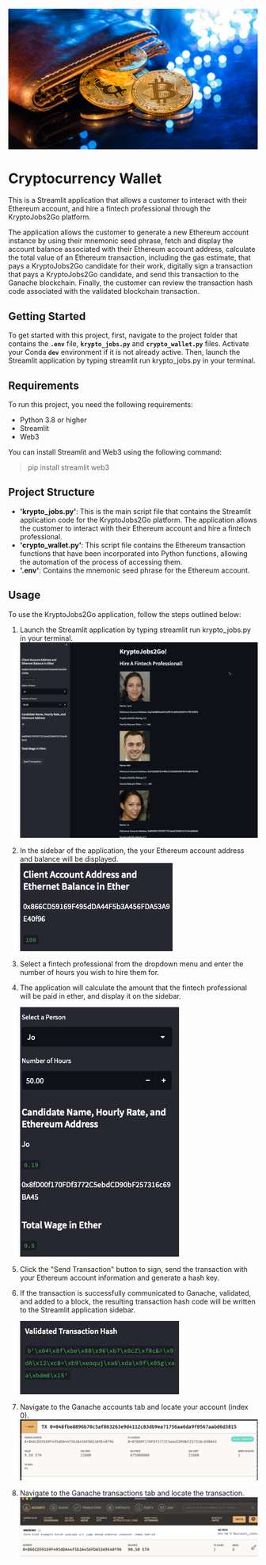 ![An image shows a wallet with bitcoin.](Images/19-4-challenge-image.png)

# Cryptocurrency Wallet

This is a Streamlit application that allows a customer to interact with their Ethereum account, and hire a fintech professional through the KryptoJobs2Go platform.

The application allows the customer to generate a new Ethereum account instance by using their mnemonic seed phrase, fetch and display the account balance associated with their Ethereum account address, calculate the total value of an Ethereum transaction, including the gas estimate, that pays a KryptoJobs2Go candidate for their work, digitally sign a transaction that pays a KryptoJobs2Go candidate, and send this transaction to the Ganache blockchain. Finally, the customer can review the transaction hash code associated with the validated blockchain transaction.

## Getting Started

To get started with this project, first, navigate to the project folder that contains the **`.env`** file, **`krypto_jobs.py`** and **`crypto_wallet.py`** files. Activate your Conda **`dev`** environment if it is not already active. Then, launch the Streamlit application by typing streamlit run krypto_jobs.py in your terminal.

## Requirements

To run this project, you need the following requirements:

- Python 3.8 or higher
- Streamlit
- Web3

You can install Streamlit and Web3 using the following command:

> pip install streamlit web3

## Project Structure

 - **'krypto_jobs.py'**: This is the main script file that contains the Streamlit application code for the KryptoJobs2Go platform. The application allows the customer to interact with their Ethereum account and hire a fintech professional.
- **'crypto_wallet.py'**: This script file contains the Ethereum transaction functions that have been incorporated into Python functions, allowing the automation of the process of accessing them.
- **'.env'**: Contains the mnemonic seed phrase for the Ethereum account.

## Usage

To use the KryptoJobs2Go application, follow the steps outlined below:

1. Launch the Streamlit application by typing streamlit run krypto_jobs.py in your terminal.
![steamlit](Images/streamlit.png)

2. In the sidebar of the application, the your Ethereum account address and balance will be displayed.
![balance](Images/ether_balance.png)
3. Select a fintech professional from the dropdown menu and enter the number of hours you wish to hire them for.
4. The application will calculate the amount that the fintech professional will be paid in ether, and display it on the sidebar.

    ![hire](Images/selection.png)

5. Click the "Send Transaction" button to sign, send the transaction with your Ethereum account information and generate a hash key.

6. If the transaction is successfully communicated to Ganache, validated, and added to a block, the resulting transaction hash code will be written to the Streamlit application sidebar.

    ![transaction](Images/hash.png)
7. Navigate to the Ganache accounts tab and locate your account (index 0).
![ganachetransfer](Images/ganache_transaction.png)
8. Navigate to the Ganache transactions tab and locate the transaction.
![ganachebalance](Images/ganache_balance.png)
